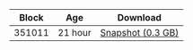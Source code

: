 |     Block   |     Age     |   Download  |
| ----------- | ----------- | ----------- |
|   351011   |  21 hour | [Snapshot (0.3 GB)](https://s3.eu-central-1.amazonaws.com/w3coins.io/snapshots/lava-testnet/lava_snapsot_latest.tar.lz4)  |
